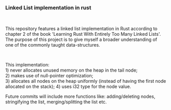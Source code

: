 ### Linked List implementation in rust<br>

<br>

<p>This repository features a linked list implementation in Rust according to chapter 2 of the book 'Learning Rust With Entirely Too Many Linked Lists'. The purpose of this project is to give myself a broader understanding of one of the commonly taught data-structures. </p>

<br>

<p>This implementation: <br>
1) never allocates unused memory on the heap in the tail node;<br>
2) makes use of null-pointer optimization;<br>
3) allocates all nodes on the heap uniformly (instead of having the first node allocated on the stack);
4) uses i32 type for the node value.</p>

</p>
Future commits will include more functions like: adding/deleting nodes, stringifying the list, merging/splitting the list etc.
<p>
